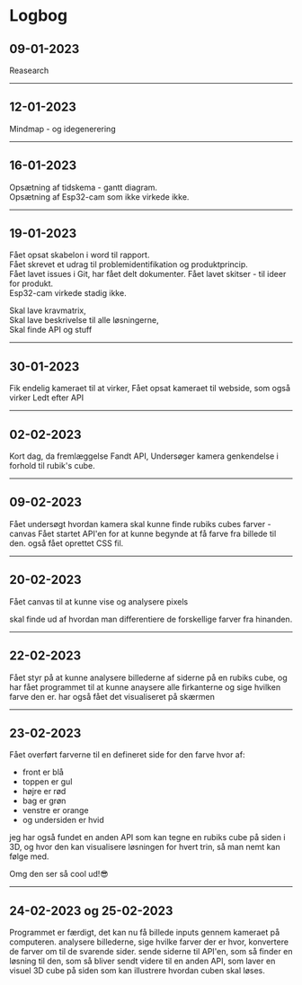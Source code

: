 # Logbog

## 09-01-2023

Reasearch

---

## 12-01-2023

Mindmap - og idegenerering

---

## 16-01-2023

Opsætning af tidskema - gantt diagram.  
Opsætning af Esp32-cam som ikke virkede ikke.

---

## 19-01-2023

Fået opsat skabelon i word til rapport.  
Fået skrevet et udrag til problemidentifikation og produktprincip.  
Fået lavet issues i Git, har fået delt dokumenter.
Fået lavet skitser - til ideer for produkt.  
Esp32-cam virkede stadig ikke.

Skal lave kravmatrix,  
Skal lave beskrivelse til alle løsningerne,  
Skal finde API og stuff

---

## 30-01-2023

Fik endelig kameraet til at virker,
Fået opsat kameraet til webside, som også virker
Ledt efter API

---

## 02-02-2023

Kort dag, da fremlæggelse
Fandt API,
Undersøger kamera genkendelse i forhold til rubik's cube.

---

## 09-02-2023

Fået undersøgt hvordan kamera skal kunne finde rubiks cubes farver - canvas
Fået startet API'en for at kunne begynde at få farve fra billede til den.
også fået oprettet CSS fil.

---

## 20-02-2023

Fået canvas til at kunne vise og analysere pixels

skal finde ud af hvordan man differentiere de forskellige farver fra hinanden.

---

## 22-02-2023

Fået styr på at kunne analysere billederne af siderne på en rubiks cube, og har fået programmet til at kunne anaysere alle firkanterne og sige hvilken farve den er.
har også fået det visualiseret på skærmen

---

## 23-02-2023

Fået overført farverne til en defineret side for den farve hvor af:

- front er blå
- toppen er gul
- højre er rød
- bag er grøn
- venstre er orange
- og undersiden er hvid

jeg har også fundet en anden API som kan tegne en rubiks cube på siden i 3D, og hvor den kan visualisere løsningen for hvert trin, så man nemt kan følge med.

Omg den ser så cool ud!😎

---

## 24-02-2023 og 25-02-2023

Programmet er færdigt, det kan nu få billede inputs gennem kameraet på computeren.
analysere billederne, sige hvilke farver der er hvor, konvertere de farver om til de svarende sider.
sende siderne til API'en, som så finder en løsning til den, som så bliver sendt videre til en anden API, som laver en visuel 3D cube på siden som kan illustrere hvordan cuben skal løses.

